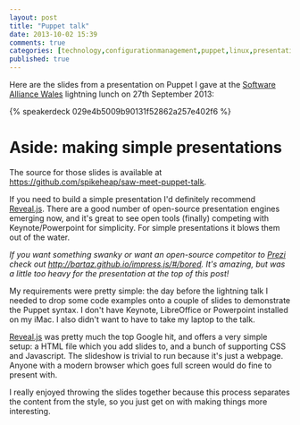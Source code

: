 ```yaml
---
layout: post
title: "Puppet talk"
date: 2013-10-02 15:39
comments: true
categories: [technology,configurationmanagement,puppet,linux,presentations]
published: true
---
```


Here are the slides from a presentation on Puppet I gave at the [Software Alliance Wales](https://twitter.com/SAWBangor) lightning lunch on 27th September 2013:

{% speakerdeck 029e4b5009b90131f52862a257e402f6 %}

# Aside: making simple presentations
The source for those slides is available at https://github.com/spikeheap/saw-meet-puppet-talk. 

If you need to build a simple presentation I'd definitely recommend [Reveal.js](http://lab.hakim.se/reveal-js/#/). There are a good number of open-source presentation engines emerging now, and it's great to see open tools (finally) competing with Keynote/Powerpoint for simplicity. For simple presentations it blows them out of the water.

*If you want something swanky or want an open-source competitor to [Prezi](http://prezi.com/) check out http://bartaz.github.io/impress.js/#/bored. It's amazing, but was a little too heavy for the presentation at the top of this post!*

My requirements were pretty simple: the day before the lightning talk I needed to drop some code examples onto a couple of slides to demonstrate the Puppet syntax. I don't have Keynote, LibreOffice or Powerpoint installed on my iMac. I also didn't want to have to take my laptop to the talk.

[Reveal.js](http://lab.hakim.se/reveal-js/#/) was pretty much the top Google hit, and offers a very simple setup: a HTML file which you add slides to, and a bunch of supporting CSS and Javascript. The slideshow is trivial to run because it's just a webpage. Anyone with a modern browser which goes full screen would do fine to present with.

I really enjoyed throwing the slides together because this process separates the content from the style, so you just get on with making things more interesting.
